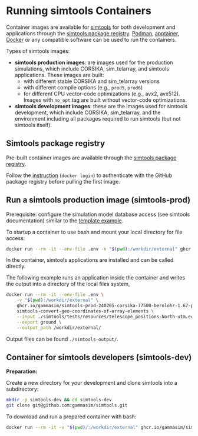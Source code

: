 # Running simtools Containers

Container images are available for [simtools](https://github.com/gammasim/simtools) for both development and applications through the [simtools package registry](https://github.com/orgs/gammasim/packages?repo_name=simtools).
[Podman](https://podman.io/), [apptainer](https://apptainer.org/), [Docker](https://www.docker.com/community-edition#/download) or any compatible software can be used to run the containers.

Types of simtools images:

- **simtools production images**: are images used for the production simulations, which include CORSIKA, sim_telarray, and simtools applications. These images are built:
  - with different stable CORSIKA and sim_telarray versions
  - with different compile options (e.g., `prod5`, `prod6`)
  - for different CPU vector-code optimizations (e.g., avx2, avx512). Images with `no_opt` tag are built without vector-code optimizations.
- **simtools development images**: these are the images used for simtools development, which include CORSIKA, sim_telarray, and the environment including all packages required to run simtools (but not simtools itself).

## Simtools package registry

Pre-built container images are available through the [simtools package registry](https://github.com/orgs/gammasim/packages?repo_name=simtools).

Follow the [instruction](https://docs.github.com/en/packages/working-with-a-github-packages-registry/working-with-the-container-registry) (`docker login`) to authenticate with the GitHub package registry before pulling the first image.

## Run a simtools production image (simtools-prod)

Prerequisite: configure the simulation model database access (see simtools documentation) similar to the [template example](https://github.com/gammasim/simtools/blob/main/.env_template).

To startup a container to use bash and mount your local directory for file access:

```bash
docker run --rm -it --env-file .env -v "$(pwd):/workdir/external" ghcr.io/gammasim/simtools-prod-240205-corsika-77500-bernlohr-1.67-prod6-baseline-qgs2-no_opt:latest bash
```

In the container, simtools applications are installed and can be called directly.

The following example runs an application inside the container and writes the output into a directory of the local files system,

```bash
docker run --rm -it --env-file .env \
    -v "$(pwd):/workdir/external" \
    ghcr.io/gammasim/simtools-prod-240205-corsika-77500-bernlohr-1.67-prod6-baseline-qgs2-no_opt:latest \
    simtools-convert-geo-coordinates-of-array-elements \
    --input ./simtools/tests/resources/telescope_positions-North-utm.ecsv \
    --export ground \
    --output_path /workdir/external/
```

Output files can be found `./simtools-output/`.

## Container for simtools developers (simtools-dev)

**Preparation:**

Create a new directory for your development and clone simtools into a subdirectory:

```bash
mkdir -p simtools-dev && cd simtools-dev
git clone git@github.com:gammasim/simtools.git
```

To download and run a prepared container with bash:

```bash
docker run --rm -it -v "$(pwd)/:/workdir/external" ghcr.io/gammasim/simtools-dev:latest bash -c "source /workdir/env/bin/activate && cd /workdir/external/simtools && pip install -e . && bash"
```
